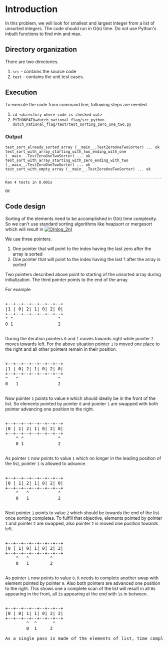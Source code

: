 # Introduction

In this problem, we will look for smallest and largest integer from a list of unsorted integers. The code should run in O(n) time. Do not use Python's inbuilt functions to find min and max.

## Directory organization

There are two directories. 
1. `src` - contains the source code
2. `test` - contains the unit test cases. 

## Execution

To execute the code from command line, following steps are needed.

1. `cd <directory where code is checked out>`
2. `PYTHONPATH=dutch_national_flag/src python dutch_national_flag/test/test_sorting_zero_one_two.py`

### Output
```
test_sort_already_sorted_array (__main__.TestZeroOneTwoSorter) ... ok
test_sort_with_array_starting_with_two_ending_with_one (__main__.TestZeroOneTwoSorter) ... ok
test_sort_with_array_starting_with_zero_ending_with_two (__main__.TestZeroOneTwoSorter) ... ok
test_sort_with_empty_array (__main__.TestZeroOneTwoSorter) ... ok

----------------------------------------------------------------------
Ran 4 tests in 0.001s

OK
```


## Code design

Sorting of the elements need to be accomplished in O(n) time complexity. So we can't use standard sorting algorithms like heapsort or mergesort which will result in <a href="https://www.codecogs.com/eqnedit.php?latex=O(nlog_2n)" target="_blank"><img src="https://latex.codecogs.com/gif.latex?O(nlog_2n)" title="O(nlog_2n)" /></a>

We use three pointers.
1. One pointer that will point to the index having the last zero after the array is sorted
2. One pointer that will point to the index having the last 1 after the array is sorted

Two pointers described above point to starting of the unsorted array during initialization. The third pointer points to the end of the array.

For example

<pre>

+--+--+--+--+--+--+--+
|1 | 0| 2| 1| 0| 2| 0|
+--+--+--+--+--+--+--+
^ ^                 ^
0 1                 2

</pre>
During the iteration pointers `0` and `1` moves towards right while pointer `2` moves towards left. For the above situation pointer `1` is moved one place to the right and all other pointers remain in their position. 

<pre>

+--+--+--+--+--+--+--+
|1 | 0| 2| 1| 0| 2| 0|
+--+--+--+--+--+--+--+
^   ^               ^
0   1               2

</pre>

Now pointer `1` points to value `0` which should ideally be in the front of the list. So elements pointed by pointer `0` and pointer `1` are swapped with both pointer advancing one position to the right.

<pre>

+--+--+--+--+--+--+--+
|0 | 1| 2| 1| 0| 2| 0|
+--+--+--+--+--+--+--+
    ^ ^             ^
    0 1             2

</pre>

As pointer `1` now points to value `1` which no longer in the leading position of the list, pointer `1` is allowed to advance.

<pre>

+--+--+--+--+--+--+--+
|0 | 1| 2| 1| 0| 2| 0|
+--+--+--+--+--+--+--+
    ^   ^           ^
    0   1           2

</pre>

Next pointer `1` points to value `2` which should be towards the end of the list once sorting completes. To fulfill that objective, elements pointed by pointer `1` and pointer `2` are swapped, also pointer `2` is moved one position towards left.

<pre>

+--+--+--+--+--+--+--+
|0 | 1| 0| 1| 0| 2| 2|
+--+--+--+--+--+--+--+
    ^   ^        ^
    0   1        2

</pre>

As pointer `1` now points to value `0`, it needs to complete another swap with element pointed by pointer `0`. Also both pointers are advanced one position to the right. This shows one a complete scan of the list will result in all `0`s appearing in the front, all `2`s appearing at the end with `1`s in between.

<pre>

+--+--+--+--+--+--+--+
|0 | 0| 1| 1| 0| 2| 2|
+--+--+--+--+--+--+--+
        ^  ^      ^
        0  1     2
        
As a single pass is made of the elements of list, time complexity is O(n)

</pre>
